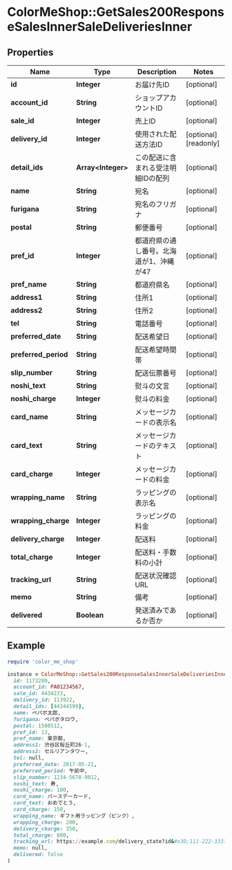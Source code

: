 # ColorMeShop::GetSales200ResponseSalesInnerSaleDeliveriesInner

## Properties

| Name | Type | Description | Notes |
| ---- | ---- | ----------- | ----- |
| **id** | **Integer** | お届け先ID | [optional] |
| **account_id** | **String** | ショップアカウントID | [optional] |
| **sale_id** | **Integer** | 売上ID | [optional] |
| **delivery_id** | **Integer** | 使用された配送方法ID | [optional][readonly] |
| **detail_ids** | **Array&lt;Integer&gt;** | この配送に含まれる受注明細IDの配列 | [optional] |
| **name** | **String** | 宛名 | [optional] |
| **furigana** | **String** | 宛名のフリガナ | [optional] |
| **postal** | **String** | 郵便番号 | [optional] |
| **pref_id** | **Integer** | 都道府県の通し番号。北海道が1、沖縄が47 | [optional] |
| **pref_name** | **String** | 都道府県名 | [optional] |
| **address1** | **String** | 住所1 | [optional] |
| **address2** | **String** | 住所2 | [optional] |
| **tel** | **String** | 電話番号 | [optional] |
| **preferred_date** | **String** | 配送希望日 | [optional] |
| **preferred_period** | **String** | 配送希望時間帯 | [optional] |
| **slip_number** | **String** | 配送伝票番号 | [optional] |
| **noshi_text** | **String** | 熨斗の文言 | [optional] |
| **noshi_charge** | **Integer** | 熨斗の料金 | [optional] |
| **card_name** | **String** | メッセージカードの表示名 | [optional] |
| **card_text** | **String** | メッセージカードのテキスト | [optional] |
| **card_charge** | **Integer** | メッセージカードの料金 | [optional] |
| **wrapping_name** | **String** | ラッピングの表示名 | [optional] |
| **wrapping_charge** | **Integer** | ラッピングの料金 | [optional] |
| **delivery_charge** | **Integer** | 配送料 | [optional] |
| **total_charge** | **Integer** | 配送料・手数料の小計 | [optional] |
| **tracking_url** | **String** | 配送状況確認URL | [optional] |
| **memo** | **String** | 備考 | [optional] |
| **delivered** | **Boolean** | 発送済みであるか否か | [optional] |

## Example

```ruby
require 'color_me_shop'

instance = ColorMeShop::GetSales200ResponseSalesInnerSaleDeliveriesInner.new(
  id: 1173289,
  account_id: PA01234567,
  sale_id: 4434233,
  delivery_id: 113922,
  detail_ids: [44344599],
  name: ペパボ太郎,
  furigana: ペパボタロウ,
  postal: 1508512,
  pref_id: 13,
  pref_name: 東京都,
  address1: 渋谷区桜丘町26-1,
  address2: セルリアンタワー,
  tel: null,
  preferred_date: 2017-05-21,
  preferred_period: 午前中,
  slip_number: 1234-5678-9012,
  noshi_text: 寿,
  noshi_charge: 100,
  card_name: バースデーカード,
  card_text: おめでとう,
  card_charge: 150,
  wrapping_name: ギフト用ラッピング（ピンク）,
  wrapping_charge: 200,
  delivery_charge: 350,
  total_charge: 800,
  tracking_url: https://example.com/delivery_state?id&#x3D;111-222-33333,
  memo: null,
  delivered: false
)
```

